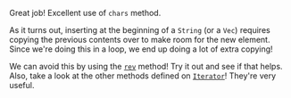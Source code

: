 Great job! Excellent use of `chars` method.

As it turns out, inserting at the beginning of a `String` (or a `Vec`) requires copying the previous contents over to make room for the new element. Since we're doing this in a loop, we end up doing a lot of extra copying!

We can avoid this by using the [`rev`] method! Try it out and see if that helps. Also, take a look at the other methods defined on [`Iterator`]! They're very useful.

[`rev`]: https://doc.rust-lang.org/std/iter/trait.Iterator.html#method.rev
[`Iterator`]: https://doc.rust-lang.org/std/iter/trait.Iterator.html